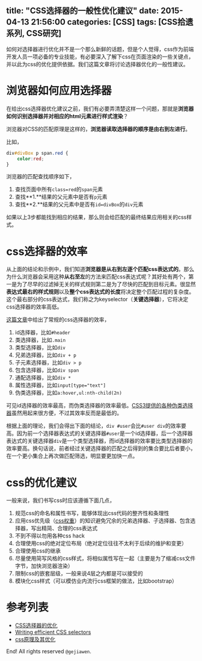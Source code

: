 title: "CSS选择器的一般性优化建议"
date: 2015-04-13 21:56:00
categories: [CSS]
tags: [CSS拾遗系列, CSS研究]
---


如何对选择器进行优化并不是一个那么新鲜的话题，但是个人觉得，css作为前端开发人员一项必备的专业技能，有必要深入了解下css在页面渲染的一些关键点，并以此为css的优化提供依据。我们这篇文章将讨论选择器优化的一般性建议。

# 浏览器如何应用选择器

在给出css选择器优化建议之前，我们有必要弄清楚这样一个问题，那就是**浏览器如何识别选择器并对相应的html元素进行样式渲染**？

浏览器对CSS的匹配原理是这样的，**浏览器读取选择器的顺序是由右到左进行**。

比如，

```css
div#divBox p span.red {
    color:red;
}
```

浏览器的匹配查找顺序如下，

1. 查找页面中所有`class=red`的`span`元素
2. 查找**1.**结果的父元素中是否有`p`元素
3. 查找**2.**结果的父元素中是否有`id=divBox`的`div`元素

如果以上3步都能找到相应的结果，那么则会给匹配的最终结果应用相关的css样式。


# css选择器的效率

从上面的结论和示例中，我们知道**浏览器是从右到左逐个匹配css表达式的**。那么为什么浏览器会采用这种**从右至左**的方法来匹配css表达式呢？其好处有两个，第一是为了尽早的过滤掉无关的样式规则第二是为了尽快的匹配到目标元素。很显然**表达式最右的样式规则**以及**整个css表达式的长度**将决定整个匹配过程的复杂度。这个最右部分的css表达式，我们称之为keyselector（**关键选择器**），它将决定css选择器的效率高低。

[这篇文章](http://csswizardry.com/2011/09/writing-efficient-css-selectors/)中给出了常规的css选择器的效率，

1. id选择器，比如`#header`
2. 类选择器，比如`.main`
3. 类型选择器，比如`div`
4. 兄弟选择器，比如`div + p`
5. 子元素选择器，比如`div > p`
6. 包含选择器，比如`div span`
7. 通配选择器，比如`div *`
8. 属性选择器，比如`input[type="text"]`
9. 伪类选择器，比如`a:hover,ul:nth-child(2n)`

可见id选择器的效率最高，而伪类选择器的效率最低。[CSS3提供的各种伪类选择器](http://gejiawen.github.io/2015/04/09/CSS/%E5%88%9D%E8%AF%86CSS3%E9%80%89%E6%8B%A9%E5%99%A8/)虽然用起来很方便，不过其效率反而是最低的。

根据上面的理论，我们会得出下面的结论，`div #user`会比`#user div`的效率要高。因为前一个选择器表达式的关键选择器`#user`是一个id选择器，后一个选择器表达式的关键选择器`div`是一个类型选择器，而id选择器的效率要比类型选择器的效率要高。换句话说，前者经过关键选择器的匹配之后得到的集合要比后者要小，在一个更小集合上再次做匹配筛选，明显要更加快一点。

# css的优化建议

一般来说，我们书写css时应该遵循下面几点，

1. 规范css的命名和属性书写，能够体现出css代码的整齐性和条理性
2. 应用css优先级（[css权重](http://gejiawen.github.io/2015/03/16/CSS/%E8%AE%A4%E8%AF%86CSS%E6%9D%83%E9%87%8D/)）的知识避免冗余的兄弟选择器、子选择器、包含选择器，写出精简、合理的css表达式
3. 不到不得以勿用各种css hack
4. 合理使用css的绝对定位布局（绝对定位往往不太利于后续的维护和变更）
5. 合理使用css的继承
6. 尽量使用简写风格的css样式，将相似属性写在一起（主要是为了缩减css文件字节，加快浏览器渲染）
7. 限制css的嵌套层级，一般来说4层之内都是可以接受的
8. 模块化css样式（可以模仿业内流行css框架的做法，比如bootstrap）



# 参考列表

- [CSS选择器的优化](http://www.w3cplus.com/css/css-selector-performance)
- [Writing efficient CSS selectors](http://csswizardry.com/2011/09/writing-efficient-css-selectors/)
- [css原理及其优化](http://www.cnblogs.com/web-ed2/archive/2011/08/03/2126748.html)


End! All rights reserved `@gejiawen`.
